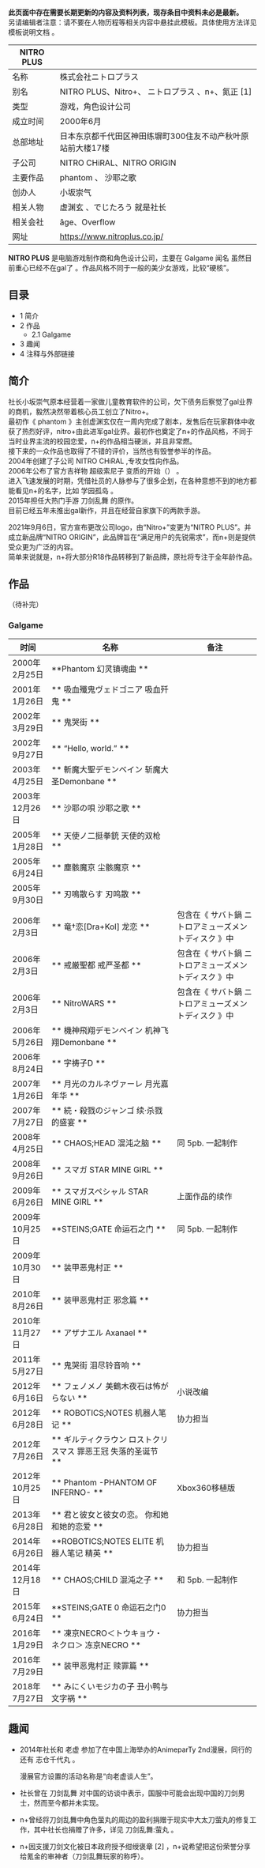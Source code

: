 **此页面中存在需要长期更新的内容及资料列表，现存条目中资料未必是最新。**  
另请编辑者注意：请不要在人物历程等相关内容中悬挂此模板。具体使用方法详见  模板说明文档  。

|  NITRO PLUS  ||
|---|---|
|名称  |  株式会社ニトロプラス   |
|别名  |  NITRO PLUS、Nitro+、  ニトロプラス  、n+、氮正  [1]   |
|类型  |  游戏，角色设计公司   |
|成立时间  |  2000年6月   |
|总部地址  |  日本东京都千代田区神田练塀町300住友不动产秋叶原站前大楼17楼   |
|子公司  |  NITRO CHiRAL、NITRO ORIGIN   |
|主要作品  |  phantom  、  沙耶之歌   |
|创办人  |  小坂崇气   |
|相关人物  |  虚渊玄  、でじたろう  就是社长   |
|相关会社  |  âge、Overflow   |
|网址  |  https://www.nitroplus.co.jp/   |
  
  
**NITRO PLUS** 是电脑游戏制作商和角色设计公司，主要在  Galgame  闻名  虽然目前重心已经不在gal了
。作品风格不同于一般的美少女游戏，比较“硬核”。

##  目录

  * 1  简介 
  * 2  作品 
    * 2.1  Galgame 
  * 3  趣闻 
  * 4  注释与外部链接 

##  简介

社长小坂崇气原本经营着一家做儿童教育软件的公司，欠下债务后察觉了gal业界的商机，毅然决然带着核心员工创立了Nitro+。  
最初作《  phantom
》主创虚渊玄仅在一周内完成了剧本，发售后在玩家群体中收获了热烈好评，nitro+由此进军gal业界。最初作也奠定了n+的作品风格，不同于当时业界主流的校园恋爱，n+的作品相当硬派，并且非常燃。  
接下来的一众作品也取得了不错的评价，当然也有毁誉参半的作品。  
2004年创建了子公司  NITRO CHiRAL  ,专攻女性向作品。  
2006年公布了官方吉祥物  超级索尼子  变质的开始（）  。  
进入飞速发展的时期，凭借社员的人脉参与了很多企划，在各种意想不到的地方都能看见n+的名字，比如  学园孤岛  。  
2015年担任大热门手游  刀剑乱舞  的原作。  
目前已经五年未推出gal新作，并且在经营自家旗下的两款手游。  
  
2021年9月6日，官方宣布更改公司logo，由“Nitro+”变更为“NITRO PLUS”。并成立新品牌“NITRO
ORIGIN”，此品牌旨在“满足用户的先锐需求”，而n+则是提供受众更为广泛的内容。  
简单来说就是，n+将大部分R18作品转移到了新品牌，原社将专注于全年龄作品。  

##  作品

（待补完）

###  Galgame

|  时间  |  名称  |  备注   
---|---|---  
2000年2月25日  |  **Phantom 幻灵镇魂曲  ** |   
2001年1月26日  |  ** 吸血殲鬼ヴェドゴニア  吸血歼鬼  ** |   
2002年3月29日  |  ** 鬼哭街  ** |   
2002年9月27日  |  ** “Hello, world.”  ** |   
2003年4月25日  |  ** 斬魔大聖デモンベイン  斩魔大圣Demonbane  ** |   
2003年12月26日  |  ** 沙耶の唄  沙耶之歌  ** |   
2005年1月28日  |  ** 天使ノ二挺拳銃  天使的双枪  ** |   
2005年6月24日  |  ** 塵骸魔京  尘骸魔京  ** |   
2005年9月30日  |  ** 刃鳴散らす  刃鸣散  ** |   
2006年2月3日  |  ** 竜†恋[Dra+KoI]  龙恋  ** |  包含在《  サバト鍋 ニトロアミューズメントディスク  》中   
2006年2月3日  |  ** 戒厳聖都  戒严圣都  ** |  包含在《  サバト鍋 ニトロアミューズメントディスク  》中   
2006年2月3日  |  ** NitroWARS  ** |  包含在《  サバト鍋 ニトロアミューズメントディスク  》中   
2006年5月26日  |  ** 機神飛翔デモンベイン  机神飞翔Demonbane  ** |   
2006年8月24日  |  ** 字祷子D  ** |   
2007年1月26日  |  ** 月光のカルネヴァーレ  月光嘉年华  ** |   
2007年7月27日  |  ** 続・殺戮のジャンゴ  续·杀戮的盛宴  ** |   
2008年4月25日  |  ** CHAOS;HEAD  混沌之脑  ** |  同  5pb.  一起制作   
2008年9月26日  |  ** スマガ  STAR MINE GIRL  ** |   
2009年6月26日  |  ** スマガスペシャル  STAR MINE GIRL  ** |  上面作品的续作   
2009年10月25日  |  **STEINS;GATE 命运石之门  ** |  同  5pb.  一起制作   
2009年10月30日  |  ** 装甲恶鬼村正  ** |   
2010年8月26日  |  ** 装甲恶鬼村正 邪念篇  ** |   
2010年11月27日  |  ** アザナエル  Axanael  ** |   
2011年5月27日  |  ** 鬼哭街 泪尽铃音响  ** |   
2012年6月16日  |  ** フェノメノ 美鶴木夜石は怖がらない  ** |  小说改编   
2012年6月28日  |  ** ROBOTICS;NOTES  机器人笔记  ** |  协力担当   
2012年7月26日  |  ** ギルティクラウン ロストクリスマス  罪恶王冠 失落的圣诞节  **  
2012年10月25日  |  ** Phantom -PHANTOM OF INFERNO-  ** |  Xbox360移植版   
2013年6月28日  |  ** 君と彼女と彼女の恋。  你和她和她的恋爱  ** |   
2014年6月26日  |  **ROBOTICS;NOTES ELITE 机器人笔记 精英  ** |  协力担当   
2014年12月18日  |  ** CHAOS;CHILD  混沌之子  ** |  和  5pb.  一起制作   
2015年6月24日  |  **STEINS;GATE 0 命运石之门0  ** |  协力担当   
2016年1月29日  |  ** 凍京NECRO＜トウキョウ・ネクロ＞  冻京NECRO  ** |   
2016年7月29日  |  ** 装甲恶鬼村正 赎罪篇  ** |   
2018年7月27日  |  ** みにくいモジカの子  丑小鸭与文字祸  ** |   
  
##  趣闻

  * 2014年社长和  老虚  参加了在中国上海举办的AnimeparTy 2nd漫展，同行的还有  志仓千代丸  。 

     漫展官方设置的活动名称是“向老虚谈人生”。 

  * 社长曾在  刀剑乱舞  对中国的访谈中表示，国服中可能会出现中国的刀剑男士，然而至今都并未实现。 
  * n+曾经将刀剑乱舞中角色萤丸的周边的盈利捐赠于现实中大太刀萤丸的修复工作，其中社长也捐赠了许多，详见  刀剑乱舞:萤丸  。 
  * n+因支援刀剑文化被日本政府授予绀绶褒章  [2]  ，n+说希望把这份荣誉分享给氪金的审神者（刀剑乱舞玩家的称呼）。 